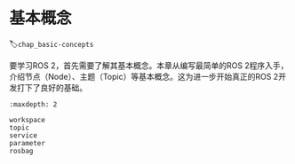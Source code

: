 # 基本概念
:label:`chap_basic-concepts`

要学习ROS 2，首先需要了解其基本概念。本章从编写最简单的ROS 2程序入手，介绍节点（Node）、主题（Topic）等基本概念。这为进一步开始真正的ROS 2开发打下了良好的基础。

```toc
:maxdepth: 2

workspace
topic
service
parameter
rosbag
```

